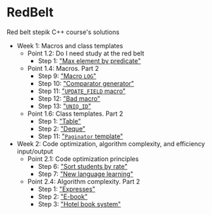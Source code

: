 # RedBelt

Red belt stepik C++ course's solutions

- Week 1: Macros and class templates
    - Point 1.2: Do I need study at the red belt
        - Step 1: ["Max element by predicate"](MaxElementIf/main.cpp)
    - Point 1.4: Macros. Part 2
        - Step 9: ["Macro `LOG`"](MacrosLog/log.cpp)
        - Step 10: ["Comparator generator"](ComparatorGenerator/sort_by.cpp)
        - Step 11: ["`UPDATE_FIELD` macro"](UpdateFieldMacro/update_field.cpp)
        - Step 12: ["Bad macro"](BadMacro/print_values.cpp)
        - Step 13: ["`UNIQ_ID`"](UniqId/uniq_id.cpp)
    - Point 1.6: Class templates. Part 2
        - Step 1: ["Table"](Table/table.cpp)
        - Step 2: ["Deque"](Deque/Deque.h)
        - Step 11: ["`Paginator` template"](PaginatorTemplate/paginator.cpp)
- Week 2: Code optimization, algorithm complexity, and efficiency input/output
    - Point 2.1: Code optimization principles
        - Step 6: ["Sort students by rate"](SortStudents/sort_students.cpp)
        - Step 7: ["New language learning"](Learner/learner.cpp)
    - Point 2.4: Algorithm complexity. Part 2
        - Step 1: ["Expresses"](Expresses/slow.cpp)
        - Step 2: ["E-book"](EBook/slow.cpp)
        - Step 3: ["Hotel book system"](HotelBookSystem/main.cpp)